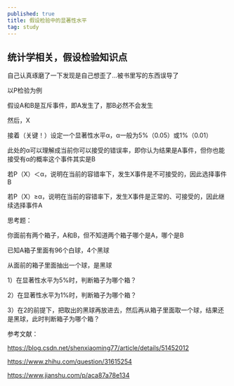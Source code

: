 ```yaml
---
published: true
title: 假设检验中的显著性水平
tag: study
---
```

## 统计学相关，假设检验知识点
   自己认真琢磨了一下发现是自己想歪了...被书里写的东西误导了

   以P检验为例
   
   假设A和B是互斥事件，即A发生了，那B必然不会发生
   
   然后，X
   
   接着（关键！）设定一个显著性水平α，α一般为5%（0.05）或1%（0.01）
   
   此处的α可以理解成当前你可以接受的错误率，即你认为结果是A事件，但你也能接受有α的概率这个事件其实是B
   
   若P（X）＜α，说明在当前的容错率下，发生X事件是不可接受的，因此选择事件B
   
   若P（X）≥α，说明在当前的容错率下，发生X事件是正常的、可接受的，因此继续选择事件A
   
   思考题：
   
   你面前有两个箱子，A和B，但不知道两个箱子哪个是A，哪个是B
   
   已知A箱子里面有96个白球，4个黑球
   
   从面前的箱子里面抽出一个球，是黑球
   
   1）在显著性水平为5%时，判断箱子为哪个箱？
   
   2）在显著性水平为1%时，判断箱子为哪个箱？
   
   3）在2的前提下，把取出的黑球再放进去，然后再从箱子里面取一个球，结果还是黑球，此时判断箱子为哪个箱？


参考文献： 
	
   https://blog.csdn.net/shenxiaoming77/article/details/51452012
   
   https://www.zhihu.com/question/31615254
   
   https://www.jianshu.com/p/aca87a78e134
